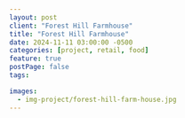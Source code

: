 ```yaml
---
layout: post
client: "Forest Hill Farmhouse"
title: "Forest Hill Farmhouse"
date: 2024-11-11 03:00:00 -0500
categories: [project, retail, food]
feature: true
postPage: false
tags:

images:
  - img-project/forest-hill-farm-house.jpg
---
```


